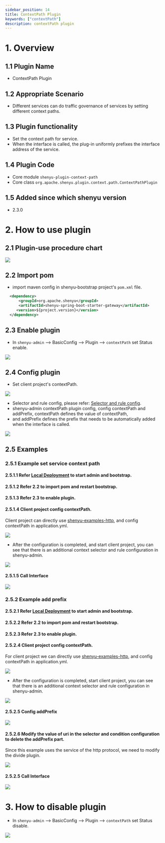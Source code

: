 ```yaml
---
sidebar_position: 14
title: ContextPath Plugin
keywords: ["contextPath"]
description: contextPath plugin
---
```


# 1. Overview

## 1.1 Plugin Name

* ContextPath Plugin

## 1.2 Appropriate Scenario

* Different services can do traffic governance of services by setting different context paths.

## 1.3 Plugin functionality

* Set the context path for service.
* When the interface is called, the plug-in uniformly prefixes the interface address of the service.

## 1.4 Plugin Code

* Core module ```shenyu-plugin-context-path```
* Core class ```org.apache.shenyu.plugin.context.path.ContextPathPlugin```

## 1.5 Added since which shenyu version

* 2.3.0

# 2. How to use plugin

## 2.1 Plugin-use procedure chart

![](/img/shenyu/plugin/context-path/procedure-en.png)

## 2.2 Import pom

- import maven config in shenyu-bootstrap project's `pom.xml` file.

```xml
  <dependency>
      <groupId>org.apache.shenyu</groupId>
      <artifactId>shenyu-spring-boot-starter-gateway</artifactId>
     <version>${project.version}</version>
  </dependency>
```

## 2.3 Enable plugin

- In `shenyu-admin` --> BasicConfig --> Plugin --> `contextPath` set Status enable.

![](/img/shenyu/plugin/context-path/enable-en.png)

## 2.4 Config plugin

- Set client project's contextPath.

![](/img/shenyu/plugin/context-path/client-project-config.png)

- Selector and rule config, please refer: [Selector and rule config](../../user-guide/admin-usage/selector-and-rule).
- shenyu-admin contextPath plugin config, config contextPath and addPrefix, contextPath defines the value of contextPath,
- and addPrefix defines the prefix that needs to be automatically added when the interface is called.

![](/img/shenyu/plugin/context-path/plugin-config-en.png)

## 2.5 Examples

### 2.5.1 Example set service context path

#### 2.5.1.1 Refer [Local Deployment](https://shenyu.apache.org/docs/deployment/deployment-local/) to start admin and bootstrap.

#### 2.5.1.2 Refer 2.2 to import pom and restart bootstrap.

#### 2.5.1.3 Refer 2.3 to enable plugin.

#### 2.5.1.4 Client project config contextPath.

Client project can directly use [shenyu-examples-http](https://github.com/apache/incubator-shenyu/tree/master/shenyu-examples/shenyu-examples-http), and config contextPath in application.yml.

![](/img/shenyu/plugin/context-path/client-project-config.png)

- After the configuration is completed, and start client project, you can see that there is an additional context selector and rule configuration in shenyu-admin.

![](/img/shenyu/plugin/context-path/context-path-selector-and-rule-en.png)

#### 2.5.1.5 Call Interface

![](/img/shenyu/plugin/context-path/invoke-interface.png)

### 2.5.2 Example add prefix

#### 2.5.2.1 Refer [Local Deployment](https://shenyu.apache.org/docs/deployment/deployment-local/) to start admin and bootstrap.

#### 2.5.2.2 Refer 2.2 to import pom and restart bootstrap.

#### 2.5.2.3 Refer 2.3 to enable plugin.

#### 2.5.2.4 Client project config contextPath.

For client project we can directly use [shenyu-examples-http](https://github.com/apache/incubator-shenyu/tree/master/shenyu-examples/shenyu-examples-http), and config contextPath in application.yml.

![](/img/shenyu/plugin/context-path/client-project-config.png)

- After the configuration is completed, start client project, you can see that there is an additional context selector and rule configuration in shenyu-admin.

![](/img/shenyu/plugin/context-path/context-path-selector-and-rule-en.png)

#### 2.5.2.5 Config addPrefix

![](/img/shenyu/plugin/context-path/add-prefix-en.png)

#### 2.5.2.6 Modify the value of uri in the selector and condition configuration to delete the addPrefix part.

Since this example uses the service of the http protocol, we need to modify the divide plugin.

![](/img/shenyu/plugin/context-path/remove-add-prefix-en.png)

#### 2.5.2.5 Call Interface

![](/img/shenyu/plugin/context-path/invoke-interface-add-prefix.png)

# 3. How to disable plugin

- In `shenyu-admin` --> BasicConfig --> Plugin --> `contextPath` set Status disable.

![](/img/shenyu/plugin/context-path/disable-en.png)
